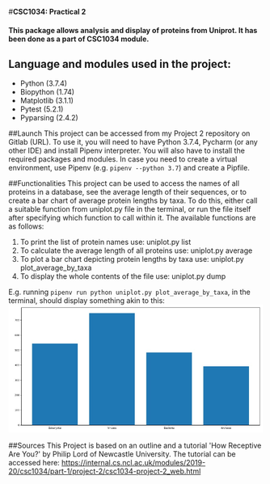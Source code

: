 #**CSC1034: Practical 2**

#### This package allows analysis and display of proteins from Uniprot. It has been done as a part of CSC1034 module.

## Language and modules used in the project:
* Python (3.7.4)
* Biopython	(1.74)
* Matplotlib (3.1.1)
* Pytest (5.2.1)
* Pyparsing (2.4.2)

##Launch
This project can be accessed from my Project 2 repository on Gitlab (URL).
To use it, you will need to have Python 3.7.4, Pycharm (or any other IDE) and install Pipenv interpreter.
You will also have to install the required packages and modules. 
In case you need to create a virtual environment, use Pipenv (e.g. `pipenv --python 3.7`) and create a Pipfile.

##Functionalities
This project can be used to access the names of all proteins in a database, see the average length of their sequences,
or to create a bar chart of average protein lengths by taxa. To do this, either call a suitable function from 
uniplot.py file in the terminal, or run the file itself after specifying which function to call within it. 
The available functions are as follows:
1) To print the list of protein names use: uniplot.py list
2) To calculate the average length of all proteins use: uniplot.py average
3) To plot a bar chart depicting protein lengths by taxa use: uniplot.py plot_average_by_taxa
4) To display the whole contents of the file use: uniplot.py dump

E.g. running `pipenv run python uniplot.py plot_average_by_taxa`, in the terminal,
 should display something akin to this: 
 ![A bar chart](./resources/average_plot.jpg)
 
 ##Sources
 This Project is based on an outline and a tutorial 'How Receptive Are You?' by Philip Lord of Newcastle University.
 The tutorial can be accessed here: https://internal.cs.ncl.ac.uk/modules/2019-20/csc1034/part-1/project-2/csc1034-project-2_web.html

